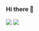 ### Hi there 👋


  <img align="center" src="https://github-readme-stats.vercel.app/api?username=hiramcastillo36&show_icons=true&theme=tokyonight)](https://github.com/anuraghazra/github-readme-stats)" />
  <img align="center" src="https://github-readme-stats.vercel.app/api/top-langs/?username=hiramcastillo36&show_icons=true&theme=tokyonight" />
